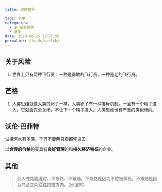 ```yaml
---
title: 理财格言

tags: 书单
categories: 
  - 💰 投资理财
  - 基金
date: 2020-08-26 12:27:56
permalink: /funds/ace1cb/
---
```


## 关于风险

1. 世界上只有两种飞行员：一种是勇敢的飞行员，一种是老的飞行员。

## 芒格

1. 人类思维就像人类的卵子一样，人类卵子有一种排斥机制。一旦有一个精子进入，它就会完全关闭，不让下一个精子进入。人类思维也有严重的类似倾向。

## 沃伦·巴菲特 

试探河水有多深，千万不要两只脚都伸进去。

以**合理的价格**购买具有**良好管理**的和**持久经济特征**的企业。

## 其他

> 众人夺路而逃时，不挡路、不跟随。不挡路是因为不想被踩死，不跟随是因为乌合之众往往跑错方向。（邱国鹭）

